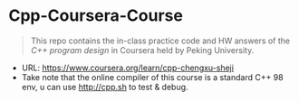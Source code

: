 # Cpp-Coursera-Course
> This repo contains the in-class practice code and HW answers of the *C++ program design* in Coursera held by Peking University.
- URL: https://www.coursera.org/learn/cpp-chengxu-sheji
- Take note that the online compiler of this course is a standard C++ 98 env, u can use http://cpp.sh to test & debug.
